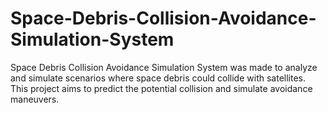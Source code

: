 # Space-Debris-Collision-Avoidance-Simulation-System
Space Debris Collision Avoidance Simulation System was made to analyze and simulate scenarios where space debris could collide with satellites. This project aims to predict the potential collision and simulate avoidance maneuvers.
